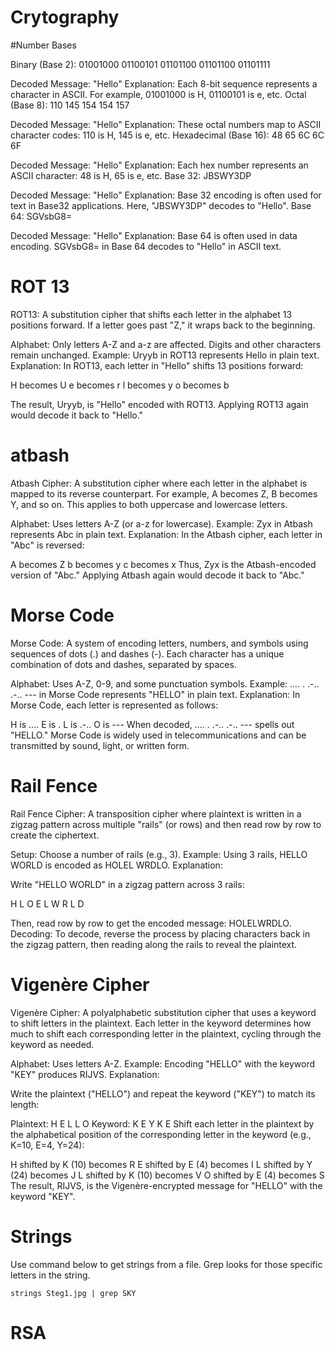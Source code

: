 # Crytography

#Number Bases

Binary (Base 2): 01001000 01100101 01101100 01101100 01101111

Decoded Message: "Hello"
Explanation: Each 8-bit sequence represents a character in ASCII. For example, 01001000 is H, 01100101 is e, etc.
Octal (Base 8): 110 145 154 154 157

Decoded Message: "Hello"
Explanation: These octal numbers map to ASCII character codes: 110 is H, 145 is e, etc.
Hexadecimal (Base 16): 48 65 6C 6C 6F

Decoded Message: "Hello"
Explanation: Each hex number represents an ASCII character: 48 is H, 65 is e, etc.
Base 32: JBSWY3DP

Decoded Message: "Hello"
Explanation: Base 32 encoding is often used for text in Base32 applications. Here, "JBSWY3DP" decodes to "Hello".
Base 64: SGVsbG8=

Decoded Message: "Hello"
Explanation: Base 64 is often used in data encoding. SGVsbG8= in Base 64 decodes to "Hello" in ASCII text.

# ROT 13

ROT13: A substitution cipher that shifts each letter in the alphabet 13 positions forward. If a letter goes past "Z," it wraps back to the beginning.

Alphabet: Only letters A-Z and a-z are affected. Digits and other characters remain unchanged.
Example: Uryyb in ROT13 represents Hello in plain text.
Explanation: In ROT13, each letter in "Hello" shifts 13 positions forward:

H becomes U
e becomes r
l becomes y
o becomes b

The result, Uryyb, is "Hello" encoded with ROT13. Applying ROT13 again would decode it back to "Hello."

# atbash

Atbash Cipher: A substitution cipher where each letter in the alphabet is mapped to its reverse counterpart. For example, A becomes Z, B becomes Y, and so on. This applies to both uppercase and lowercase letters.

Alphabet: Uses letters A-Z (or a-z for lowercase).
Example: Zyx in Atbash represents Abc in plain text.
Explanation: In the Atbash cipher, each letter in "Abc" is reversed:

A becomes Z
b becomes y
c becomes x
Thus, Zyx is the Atbash-encoded version of "Abc." Applying Atbash again would decode it back to "Abc."

# Morse Code

Morse Code: A system of encoding letters, numbers, and symbols using sequences of dots (.) and dashes (-). Each character has a unique combination of dots and dashes, separated by spaces.

Alphabet: Uses A-Z, 0-9, and some punctuation symbols.
Example: .... . .-.. .-.. --- in Morse Code represents "HELLO" in plain text.
Explanation: In Morse Code, each letter is represented as follows:

H is ....
E is .
L is .-..
O is ---
When decoded, .... . .-.. .-.. --- spells out "HELLO." Morse Code is widely used in telecommunications and can be transmitted by sound, light, or written form.

# Rail Fence

Rail Fence Cipher: A transposition cipher where plaintext is written in a zigzag pattern across multiple "rails" (or rows) and then read row by row to create the ciphertext.

Setup: Choose a number of rails (e.g., 3).
Example: Using 3 rails, HELLO WORLD is encoded as HOLEL WRDLO.
Explanation:

Write "HELLO WORLD" in a zigzag pattern across 3 rails:

H       L       O
  E   L   W   R
    L       D
    
Then, read row by row to get the encoded message: HOLELWRDLO.
Decoding: To decode, reverse the process by placing characters back in the zigzag pattern, then reading along the rails to reveal the plaintext.

# Vigenère Cipher

Vigenère Cipher: A polyalphabetic substitution cipher that uses a keyword to shift letters in the plaintext. Each letter in the keyword determines how much to shift each corresponding letter in the plaintext, cycling through the keyword as needed.

Alphabet: Uses letters A-Z.
Example: Encoding "HELLO" with the keyword "KEY" produces RIJVS.
Explanation:

Write the plaintext ("HELLO") and repeat the keyword ("KEY") to match its length:

Plaintext: H E L L O
Keyword:   K E Y K E
Shift each letter in the plaintext by the alphabetical position of the corresponding letter in the keyword (e.g., K=10, E=4, Y=24):

H shifted by K (10) becomes R
E shifted by E (4) becomes I
L shifted by Y (24) becomes J
L shifted by K (10) becomes V
O shifted by E (4) becomes S
The result, RIJVS, is the Vigenère-encrypted message for "HELLO" with the keyword "KEY".

# Strings

Use command below to get strings from a file. Grep looks for those specific letters in the string.

```
strings Steg1.jpg | grep SKY

```

# RSA
